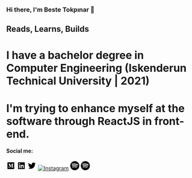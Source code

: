### Hi there, I'm Beste Tokpınar 👋
## Reads, Learns, Builds
# I have a bachelor degree in Computer Engineering (Iskenderun Technical University | 2021)
# I'm trying to enhance myself at the software through ReactJS in front-end.



#### Social me:

<a href="https://medium.com/@bstkpnr" target="_blank"><img src="socialmedia/medium.png" alt="Medium" width="24"></a>
<a href="https://www.linkedin.com/in/beste-tokpinar/" target="_blank"><img src="socialmedia/linkedin.png" alt="Linkedin" width="24"></a>
<a href="https://twitter.com/devbastet" target="_blank"><img src="socialmedia/twitter.png" alt="Twitter" width="24"></a>
<a href="https://www.instagram.com/bestkpnr/?hl=tr" target="_blank"><img src="socialmedia/instagram.png" alt="Instagram" width="24"></a>
<a href="https://open.spotify.com/user/bstkpnr01?si=bdd71020a9a146cd" target="_blank"><img src="socialmedia/spotify.png" alt="Spotify" width="24"></a>
<a href="https://www.youtube.com/channel/UCID3eaPgFHwle9_ZiaF9rKA" target="_blank"><img src="socialmedia/spotify.png" alt="youtube" width="24"></a>

<!--
**bstkpnr/bstkpnr** is a ✨ _special_ ✨ repository because its `README.md` (this file) appears on your GitHub profile.

Here are some ideas to get you started:
### I'm a Learner, Developer

#### Social me:

<a href="https://medium.com/@bstkpnr" target="_blank"><img src="socialmedia/medium.png" alt="Medium" width="24"></a>
<a href="https://www.linkedin.com/in/beste-tokpinar/" target="_blank"><img src="socialmedia/linkedin.png" alt="Linkedin" width="24"></a>
<a href="https://twitter.com/devbastet" target="_blank"><img src="socialmedia/twitter.png" alt="Twitter" width="24"></a>
<a href="https://www.instagram.com/bestkpnr/?hl=tr" target="_blank"><img src="socialmedia/instagram.png" alt="Instagram" width="24"></a>
<a href="https://open.spotify.com/user/bstkpnr01?si=bdd71020a9a146cd" target="_blank"><img src="socialmedia/spotify.png" alt="Spotify" width="24"></a>
<a href="https://www.youtube.com/channel/UCID3eaPgFHwle9_ZiaF9rKA" target="_blank"><img src="./youtube.png" alt="youtube" width="24"></a>

#### Languages and Tools:

<img align="left" alt="Visual Studio Code" width="26px" src="https://raw.githubusercontent.com/github/explore/80688e429a7d4ef2fca1e82350fe8e3517d3494d/topics/visual-studio-code/visual-studio-code.png" />
<img align="left" alt="HTML5" width="26px" src="https://raw.githubusercontent.com/github/explore/80688e429a7d4ef2fca1e82350fe8e3517d3494d/topics/html/html.png" />
<img align="left" alt="CSS3" width="26px" src="https://raw.githubusercontent.com/github/explore/80688e429a7d4ef2fca1e82350fe8e3517d3494d/topics/css/css.png" />
<img align="left" alt="Sass" width="26px" src="https://raw.githubusercontent.com/github/explore/80688e429a7d4ef2fca1e82350fe8e3517d3494d/topics/sass/sass.png" />
<img align="left" alt="JavaScript" width="26px" src="https://raw.githubusercontent.com/github/explore/80688e429a7d4ef2fca1e82350fe8e3517d3494d/topics/javascript/javascript.png" />
<img align="left" alt="React" width="26px" src="https://raw.githubusercontent.com/github/explore/80688e429a7d4ef2fca1e82350fe8e3517d3494d/topics/react/react.png" />
<img align="left" alt="Git" width="26px" src="https://raw.githubusercontent.com/github/explore/80688e429a7d4ef2fca1e82350fe8e3517d3494d/topics/git/git.png" />
<img align="left" alt="GitHub" width="26px" src="https://raw.githubusercontent.com/github/explore/78df643247d429f6cc873026c0622819ad797942/topics/github/github.png" />
<img align="left" alt="Terminal" width="26px" src="https://raw.githubusercontent.com/github/explore/80688e429a7d4ef2fca1e82350fe8e3517d3494d/topics/terminal/terminal.png" />

<br />
<br />

- 🔭 I’m currently working on ...
- 🌱 I’m currently learning ...
- 👯 I’m looking to collaborate on ...
- 🤔 I’m looking for help with ...
- 💬 Ask me about ...
- 📫 How to reach me: ...
- 😄 Pronouns: ...
- ⚡ Fun fact: ...
-->
